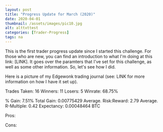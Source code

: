 ```yaml
---
layout: post
title: "Progress Update for March (2020)"
date: 2020-04-01
thumbnail: /assets/images/pic10.jpg
alt: alttxttest
categories: [Trader-Progress]
tags: na
---
```


This is the first trader progress update since I started this challenge. For those who are new, you can find an introduction to what I'm doing at this link: [LINK]. It goes over the paramters that I've set for this challenge, as well as some other information. So, let's see how I did.

Here is a picture of my Edgewonk trading journal (see: LINK for more information on how I have it set up).

Trades Taken: 16
Winners: 11
Losers: 5
Winrate: 68.75%

% Gain: 7.51%
Total Gain: 0.00775429
Average. Risk:Reward: 2.79
Average. R-Multiple: 0.42
Expectancy: 0.00048464 BTC

Pros:

Cons:
